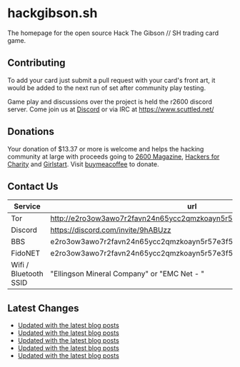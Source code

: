 # hackgibson.sh
The homepage for the open source Hack The Gibson // SH trading card game.


## Contributing

To add your card just submit a pull request with your card's front art, it would be added to the next run of set after community play testing.

Game play and discussions over the project is held the r2600 discord server. Come join us at [Discord](https://discord.com/invite/9hABUzz) or via IRC at https://www.scuttled.net/


## Donations

Your donation of $13.37 or more is welcome and helps the hacking community at large with proceeds going to [2600 Magazine](https://2600.com/), [Hackers for Charity](https://hackersforcharity.org) and [Girlstart](https://girlstart.org).  Visit [buymeacoffee](https://www.buymeacoffee.com/hackgibson.sh) to donate.


## Contact Us

Service | url
-|-
Tor | http://e2ro3ow3awo7r2favn24n65ycc2qmzkoayn5r57e3f56nvjwdcgg32ad.onion
Discord | https://discord.com/invite/9hABUzz
BBS | e2ro3ow3awo7r2favn24n65ycc2qmzkoayn5r57e3f56nvjwdcgg32ad.onion:23
FidoNET | e2ro3ow3awo7r2favn24n65ycc2qmzkoayn5r57e3f56nvjwdcgg32ad.onion:24554
Wifi / Bluetooth SSID | "Ellingson Mineral Company" or "EMC Net - <fidonet address>"

## Latest Changes
<!-- BLOG-POST-LIST:START -->
- [Updated with the latest blog posts](https://github.com/DFW2600/hackgibson.sh/commit/467e4c441e268a5e8480a210718fc2a98a4ee803)
- [Updated with the latest blog posts](https://github.com/DFW2600/hackgibson.sh/commit/c87280f4d55d62bed9e63b0797790559f0504df2)
- [Updated with the latest blog posts](https://github.com/DFW2600/hackgibson.sh/commit/1b2e7518ea373415adee8ca0c5e639086b182fd7)
- [Updated with the latest blog posts](https://github.com/DFW2600/hackgibson.sh/commit/9ecd829f7daaa1e0a77b097ed5dc6de246d5da6e)
- [Updated with the latest blog posts](https://github.com/DFW2600/hackgibson.sh/commit/cbc7866a7b9d98a972b46a82ea6a2aa34993e3ef)
<!-- BLOG-POST-LIST:END -->
